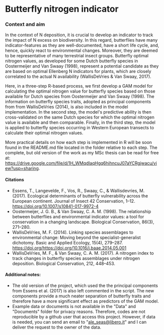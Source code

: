 # Butterfly nitrogen indicator

### Context and aim
In the context of N deposition, it is crucial to develop an indicator to track the impact of N excess on biodiversity. In this regard, butterflies have many indicator-features as they are well-documented, have a short life cycle, and, hence, quickly react to environmental changes. Moreover, they are deemed to be representative of many terrestrial insect groups. Butterfly optimal nitrogen values, as developed for some Dutch butterfly species in Oostermeijer and Van Swaay (1998), represent a potential candidate as they are based on optimal Ellenberg N indicators for plants, which are closely correlated to the actual N availability (WallisDeVries & Van Swaay, 2017).

Here, in a three-step R-based process, we first develop a GAM model for calculating the optimal nitrogen value for butterfly species based on those available for Dutch species from Oostermeijer and Van Swaay (1998). The information on butterfly species traits, adopted as principal components from from WallisDeVries (2014), is also included in the model implementation. In the second step, the model's predictive ability is then cross-validated on the same Dutch species for which the optimal nitrogen value is available and then comparable. Finally, in the third step, the model is applied to butterfly species occurring in Western European transects to calculate their optimal nitrogen values.

More practical details on how each step is implemented in R will be soon found in the README.md file located in the folder relative to each step.
The complete, but old version of the work as my MSc thesis can be read for free at: https://drive.google.com/file/d/1H_WMqdIaqHgq6hihncuJ07aYCRgjwacu/view?usp=sharing.

#### Citations
- Essens, T., Langevelde, F., Vos, R., Swaay, C., & Wallisdevries, M. (2017). Ecological determinants of butterfly vulnerability across the European continent. Journal of Insect
42
Conservation, 1–12. https://doi.org/10.1007/s10841-017-9972-4
- Oostermeijer, J. G. B., & Van Swaay, C. A. M. (1998). The relationship between butterflies and environmental indicator values: a tool for conservation in a changing landscape. Biological Conservation, 86(3), 271–280.
- WallisDeVries, M. F. (2014). Linking species assemblages to environmental change: Moving beyond the specialist-generalist dichotomy. Basic and Applied Ecology, 15(4), 279–287. https://doi.org/https://doi.org/10.1016/j.baae.2014.05.001
- WallisDeVries, M. F., & Van Swaay, C. A. M. (2017). A nitrogen index to track changes in butterfly species assemblages under nitrogen deposition. Biological Conservation, 212, 448–453.

#### Additional notes:
- The old version of the project, which used the the principal components from Essens et al. (2017) is also left commented in the script. The new components provide a much neater separation of butterfly traits and therefore have a more significant effect as predictors of the GAM model.
- Example data or documents is not available in the "Data" and "Documents" folder for privacy reasons. Therefore, codes are not reproducible by a github user that access this project. However, if data is needed, you can send an email to "ale_seas@libero.it" and I can deliver the request to the owner of the data. 

